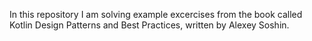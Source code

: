 In this repository I am solving example excercises from the book called Kotlin Design Patterns and Best Practices, written by Alexey Soshin.
